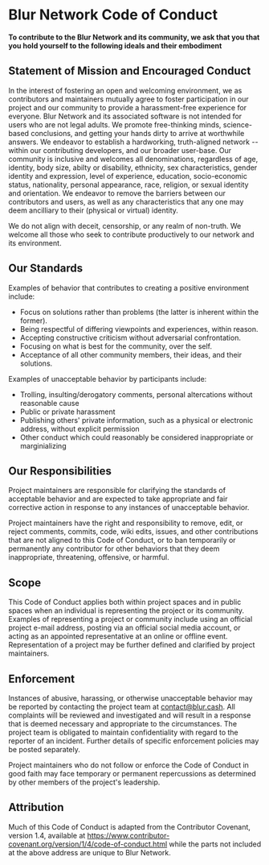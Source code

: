 # Blur Network Code of Conduct

**To contribute to the Blur Network and its community, we ask that you that you hold yourself to the following ideals and their embodiment**

## Statement of Mission and Encouraged Conduct

In the interest of fostering an open and welcoming environment, we as
contributors and maintainers mutually agree to foster participation in our project and
our community to provide a harassment-free experience for everyone.  Blur Network
and its associated software is not intended for users who are not legal adults.  We promote
free-thinking minds, science-based conclusions, and getting your hands dirty to arrive at 
worthwhile answers.  We endeavor to establish a hardworking, truth-aligned network --
within our contributing developers, and our broader user-base.  Our community is inclusive
and welcomes all denominations, regardless of age, identity, body
size, abilty or disability, ethnicity, sex characteristics, gender identity and expression,
level of experience, education, socio-economic status, nationality, personal
appearance, race, religion, or sexual identity and orientation.  We endeavor to remove 
the barriers between our contributors and users, as well as any characteristics that any 
one may deem ancilliary to their (physical or virtual) identity.

We do not align with deceit, censorship, or any realm of non-truth. We welcome all those
who seek to contribute productively to our network and its environment. 

## Our Standards

Examples of behavior that contributes to creating a positive environment
include:

* Focus on solutions rather than problems (the latter is inherent within the former).
* Being respectful of differing viewpoints and experiences, within reason.
* Accepting constructive criticism without adversarial confrontation.
* Focusing on what is best for the community, over the self.
* Acceptance of all other community members, their ideas, and their solutions.

Examples of unacceptable behavior by participants include:

* Trolling, insulting/derogatory comments, personal altercations without reasonable cause
* Public or private harassment
* Publishing others' private information, such as a physical or electronic
 address, without explicit permission
* Other conduct which could reasonably be considered inappropriate or marginializing

## Our Responsibilities

Project maintainers are responsible for clarifying the standards of acceptable
behavior and are expected to take appropriate and fair corrective action in
response to any instances of unacceptable behavior.

Project maintainers have the right and responsibility to remove, edit, or
reject comments, commits, code, wiki edits, issues, and other contributions
that are not aligned to this Code of Conduct, or to ban temporarily or
permanently any contributor for other behaviors that they deem inappropriate,
threatening, offensive, or harmful.

## Scope

This Code of Conduct applies both within project spaces and in public spaces
when an individual is representing the project or its community. Examples of
representing a project or community include using an official project e-mail
address, posting via an official social media account, or acting as an appointed
representative at an online or offline event. Representation of a project may be
further defined and clarified by project maintainers.

## Enforcement

Instances of abusive, harassing, or otherwise unacceptable behavior may be
reported by contacting the project team at contact@blur.cash. All
complaints will be reviewed and investigated and will result in a response that
is deemed necessary and appropriate to the circumstances. The project team is
obligated to maintain confidentiality with regard to the reporter of an incident.
Further details of specific enforcement policies may be posted separately.

Project maintainers who do not follow or enforce the Code of Conduct in good
faith may face temporary or permanent repercussions as determined by other
members of the project's leadership.

## Attribution

Much of this Code of Conduct is adapted from the Contributor Covenant, version 1.4,
available at https://www.contributor-covenant.org/version/1/4/code-of-conduct.html
while the parts not included at the above address are unique to Blur Network.
